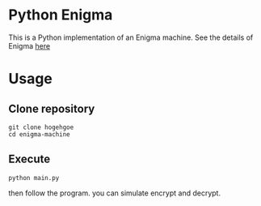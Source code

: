 # Python Enigma
This is a Python implementation of an Enigma machine.
See the details of Enigma [here](https://en.wikipedia.org/wiki/Enigma_machine)

# Usage
## Clone repository
```
git clone hogehgoe
cd enigma-machine
```
## Execute
```
python main.py
```
then follow the program.
you can simulate encrypt and decrypt.